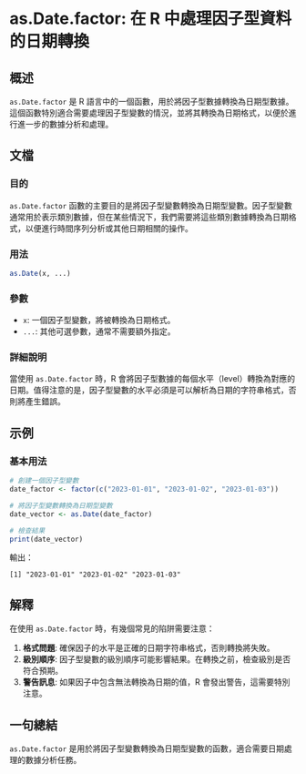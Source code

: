 <!--
Meta Description: # as.Date.factor: 在 R 中處理因子型資料的日期轉換 ## 概述 `as.Date.factor` 是 R 語言中的一個函數，用於將因子型數據轉換為日期型數據。這個函數特別適合需要處理因子型變數的情況，並將其轉換為日期格式，以便於進行進一步的數據分析和處理。 ## 文檔 ### 目...
Meta Keywords: date, factor, 2023, date_factor, date_vector
-->

# as.Date.factor: 在 R 中處理因子型資料的日期轉換

## 概述
`as.Date.factor` 是 R 語言中的一個函數，用於將因子型數據轉換為日期型數據。這個函數特別適合需要處理因子型變數的情況，並將其轉換為日期格式，以便於進行進一步的數據分析和處理。

## 文檔
### 目的
`as.Date.factor` 函數的主要目的是將因子型變數轉換為日期型變數。因子型變數通常用於表示類別數據，但在某些情況下，我們需要將這些類別數據轉換為日期格式，以便進行時間序列分析或其他日期相關的操作。

### 用法
```R
as.Date(x, ...)
```

### 參數
- `x`: 一個因子型變數，將被轉換為日期格式。
- `...`: 其他可選參數，通常不需要額外指定。

### 詳細說明
當使用 `as.Date.factor` 時，R 會將因子型數據的每個水平（level）轉換為對應的日期。值得注意的是，因子型變數的水平必須是可以解析為日期的字符串格式，否則將產生錯誤。

## 示例
### 基本用法
```R
# 創建一個因子型變數
date_factor <- factor(c("2023-01-01", "2023-01-02", "2023-01-03"))

# 將因子型變數轉換為日期型變數
date_vector <- as.Date(date_factor)

# 檢查結果
print(date_vector)
```
輸出：
```
[1] "2023-01-01" "2023-01-02" "2023-01-03"
```

## 解釋
在使用 `as.Date.factor` 時，有幾個常見的陷阱需要注意：
1. **格式問題**: 確保因子的水平是正確的日期字符串格式，否則轉換將失敗。
2. **級別順序**: 因子型變數的級別順序可能影響結果。在轉換之前，檢查級別是否符合預期。
3. **警告訊息**: 如果因子中包含無法轉換為日期的值，R 會發出警告，這需要特別注意。

## 一句總結
`as.Date.factor` 是用於將因子型變數轉換為日期型變數的函數，適合需要日期處理的數據分析任務。